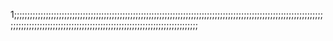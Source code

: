 1;;;;;;;;;;;;;;;;;;;;;;;;;;;;;;;;;;;;;;;;;;;;;;;;;;;;;;;;;;;;;;;;;;;;;;;;;;;;;;;;;;;;;;;;;;;;;;;;;;;;;;;;;;;;;;;;;;;;;;;;;;;;;;;;;;;;;;;;;;;;;;;;;;;;;;;;;;;;;;;;;;;;;;;;;;;;;;;;;;;;;;;;;;;;
